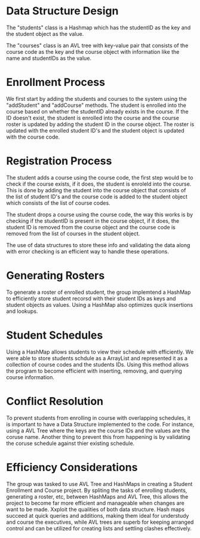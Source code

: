 # Data Structure Design

The "students" class is a Hashmap which has the studentID as the key and the student object as the value.

The "courses" class is an AVL tree with key-value pair that consists of the course code as the key and the course object with information like the name and studentIDs as the value.

# Enrollment Process

We first start by adding the students and courses to the system using the "addStudent" and "addCourse" methods. The student is enrolled into the course based on whether the studentID already exists in the course.
If the ID doesn't exist, the student is enrolled into the course and the course roster is updated by adding the student ID in the course object.
The roster is updated with the enrolled student ID's and the student object is updated with the course code.

# Registration Process

The student adds a course using the course code, the first step would be to check if the course exists, if it does, the student is enroleld into the course. This is done by adding the student into the course object that consists of the list of student ID's and the course code is added to the student object which consists of the list of course codes.

The student drops a course using the course code, the way this works is by checking if the studentID is present in the course object, if it does, the student ID is removed from the course object and the course code is removed from the list of courses in the student object.

The use of data structures to store these info and validating the data along with error checking is an efficient way to handle these operations.

# Generating Rosters

To generate a roster of enrolled student, the group implemtend a HashMap to efficiently store student recorsd with their student IDs as keys and student objects as values. Using a HashMap also optimizes qucik insertions and lookups. 

# Student Schedules

Using a HashMap allows students to view their schedule with efficiently. We were able to store students schdule as a ArrayList and represented it as a collection of course codes and the students IDs. Using this method allows the program to become efficient with inserting, removing, and querying course information. 

# Conflict Resolution

To prevent students from enrolling in course with overlapping schedules, it is important to have a Data Structure implemented to the code. For instance, using a AVL Tree where the keys are the course IDs and the values are the coruse name. Another thing to prevent this from happening is by validating the coruse schedule against thier existing schedule. 

# Efficiency Considerations 

The group was tasked to use AVL Tree and HashMaps in creating a Student Enrollment and Course project. By spliting the tasks of enrolling students, generating a roster, etc, between HashMaps and AVL Tree, this allows the project to become far more efficient and manageable when changes are want to be made. Xxploit the qualities of both data structure. Hash maps succeed at quick queries and additions, making them ideal for understudy and course the executives, while AVL trees are superb for keeping arranged control and can be utilized for creating lists and settling clashes effectively.
